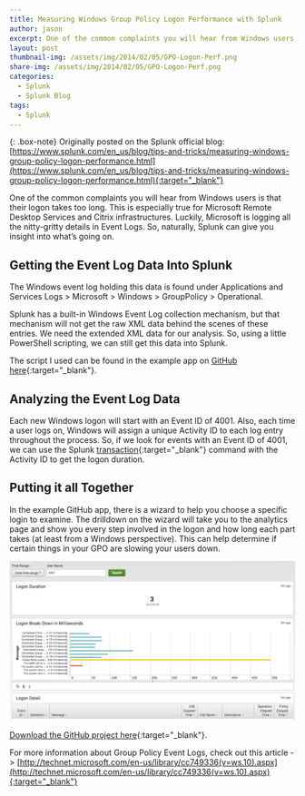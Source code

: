 ```yaml
---
title: Measuring Windows Group Policy Logon Performance with Splunk
author: jason
excerpt: One of the common complaints you will hear from Windows users is that their logon takes too long.  This is especially true for Microsoft Remote Desktop Services and Citrix infrastructures.  Luckily, Microsoft is logging all the nitty-gritty details in Event Logs.  So, naturally, Splunk can give you insight into what's going on.
layout: post
thumbnail-img: /assets/img/2014/02/05/GPO-Logon-Perf.png
share-img: /assets/img/2014/02/05/GPO-Logon-Perf.png
categories:
  - Splunk
  - Splunk Blog
tags:
  - Splunk
---
```

{: .box-note}
Originally posted on the Splunk official blog: [https://www.splunk.com/en_us/blog/tips-and-tricks/measuring-windows-group-policy-logon-performance.html](https://www.splunk.com/en_us/blog/tips-and-tricks/measuring-windows-group-policy-logon-performance.html){:target="_blank"}

One of the common complaints you will hear from Windows users is that their logon takes too long.  This is especially true for Microsoft Remote Desktop Services and Citrix infrastructures.  Luckily, Microsoft is logging all the nitty-gritty details in Event Logs.  So, naturally, Splunk can give you insight into what’s going on.

## Getting the Event Log Data Into Splunk
The Windows event log holding this data is found under Applications and Services Logs > Microsoft > Windows > GroupPolicy > Operational.

Splunk has a built-in Windows Event Log collection mechanism, but that mechanism will not get the raw XML data behind the scenes of these entries.  We need the extended XML data for our analysis.  So, using a little PowerShell scripting, we can still get this data into Splunk.

The script I used can be found in the example app on [GitHub here](https://github.com/JasonConger/SplunkWinLogon){:target="_blank"}.

## Analyzing the Event Log Data
Each new Windows logon will start with an Event ID of 4001.  Also, each time a user logs on, Windows will assign a unique Activity ID to each log entry throughout the process.  So, if we look for events with an Event ID of 4001, we can use the Splunk [transaction](http://docs.splunk.com/Documentation/Splunk/latest/SearchReference/transaction){:target="_blank"} command with the Activity ID to get the logon duration.

## Putting it all Together
In the example GitHub app, there is a wizard to help you choose a specific login to examine.  The drilldown on the wizard will take you to the analytics page and show you every step involved in the logon and how long each part takes (at least from a Windows perspective).  This can help determine if certain things in your GPO are slowing your users down.

![GPO Logon Perf](/assets/img/2014/02/05/GPO-Logon-Perf.png)

[Download the GitHub project here](https://github.com/JasonConger/SplunkWinLogon){:target="_blank"}.

For more information about Group Policy Event Logs, check out this article -> [http://technet.microsoft.com/en-us/library/cc749336(v=ws.10).aspx](http://technet.microsoft.com/en-us/library/cc749336(v=ws.10).aspx){:target="_blank"}